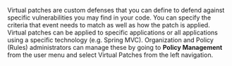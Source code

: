 <!--
title: "Virtual Patches"
description: "Overview of virtual patches"
tags: "virtual patches policy management protect"
-->

Virtual patches are custom defenses that you can define to defend against specific vulnerabilities you may find in your code. You can specify the criteria that event needs to match as well as how the patch is applied. Virtual patches can be applied to specific applications or all applications using a specific technology (e.g. Spring MVC). Organization and Policy (Rules) administrators can manage these by going to **Policy Management** from the user menu and select Virtual Patches from the left navigation. 